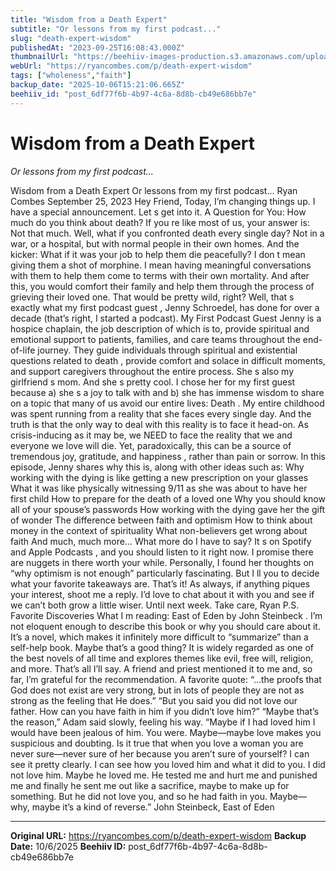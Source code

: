 ```yaml
---
title: "Wisdom from a Death Expert"
subtitle: "Or lessons from my first podcast..."
slug: "death-expert-wisdom"
publishedAt: "2023-09-25T16:08:43.000Z"
thumbnailUrl: "https://beehiiv-images-production.s3.amazonaws.com/uploads/asset/file/b153f413-6580-4bd6-9c26-68bb9406c15f/the-good-funeral-guide-GFxPZSLx5kk-unsplash.jpg?t=1718473968"
webUrl: "https://ryancombes.com/p/death-expert-wisdom"
tags: ["wholeness","faith"]
backup_date: "2025-10-06T15:21:06.665Z"
beehiiv_id: "post_6df77f6b-4b97-4c6a-8d8b-cb49e686bb7e"
---
```


# Wisdom from a Death Expert

*Or lessons from my first podcast...*



Wisdom from a Death Expert Or lessons from my first podcast... Ryan Combes September 25, 2023 Hey Friend, Today, I’m changing things up. I have a special announcement. Let s get into it. A Question for You: How much do you think about death? If you re like most of us, your answer is: Not that much. Well, what if you confronted death every single day? Not in a war, or a hospital, but with normal people in their own homes. And the kicker: What if it was your job to help them die peacefully? I don t mean giving them a shot of morphine. I mean having meaningful conversations with them to help them come to terms with their own mortality. And after this, you would comfort their family and help them through the process of grieving their loved one. That would be pretty wild, right? Well, that s exactly what my first podcast guest , Jenny Schroedel, has done for over a decade (that’s right, I started a podcast). My First Podcast Guest Jenny is a hospice chaplain, the job description of which is to, provide spiritual and emotional support to patients, families, and care teams throughout the end-of-life journey. They guide individuals through spiritual and existential questions related to death , provide comfort and solace in difficult moments, and support caregivers throughout the entire process. She s also my girlfriend s mom. And she s pretty cool. I chose her for my first guest because a) she s a joy to talk with and b) she has immense wisdom to share on a topic that many of us avoid our entire lives: Death . My entire childhood was spent running from a reality that she faces every single day. And the truth is that the only way to deal with this reality is to face it head-on. As crisis-inducing as it may be, we NEED to face the reality that we and everyone we love will die. Yet, paradoxically, this can be a source of tremendous joy, gratitude, and happiness , rather than pain or sorrow. In this episode, Jenny shares why this is, along with other ideas such as: Why working with the dying is like getting a new prescription on your glasses What it was like physically witnessing 9/11 as she was about to have her first child How to prepare for the death of a loved one Why you should know all of your spouse’s passwords How working with the dying gave her the gift of wonder The difference between faith and optimism How to think about money in the context of spirituality What non-believers get wrong about faith And much, much more… What more do I have to say? It s on Spotify and Apple Podcasts , and you should listen to it right now. I promise there are nuggets in there worth your while. Personally, I found her thoughts on “why optimism is not enough” particularly fascinating. But I ll you to decide what your favorite takeaways are. That’s it! As always, if anything piques your interest, shoot me a reply. I’d love to chat about it with you and see if we can’t both grow a little wiser. Until next week. Take care, Ryan P.S. Favorite Discoveries What I m reading: East of Eden by John Steinbeck . I’m not eloquent enough to describe this book or why you should care about it. It’s a novel, which makes it infinitely more difficult to “summarize” than a self-help book. Maybe that’s a good thing? It is widely regarded as one of the best novels of all time and explores themes like evil, free will, religion, and more. That’s all I’ll say. A friend and priest mentioned it to me and, so far, I’m grateful for the recommendation. A favorite quote: “…the proofs that God does not exist are very strong, but in lots of people they are not as strong as the feeling that He does.” “But you said you did not love our father. How can you have faith in him if you didn’t love him?” “Maybe that’s the reason,” Adam said slowly, feeling his way. “Maybe if I had loved him I would have been jealous of him. You were. Maybe—maybe love makes you suspicious and doubting. Is it true that when you love a woman you are never sure—never sure of her because you aren’t sure of yourself? I can see it pretty clearly. I can see how you loved him and what it did to you. I did not love him. Maybe he loved me. He tested me and hurt me and punished me and finally he sent me out like a sacrifice, maybe to make up for something. But he did not love you, and so he had faith in you. Maybe—why, maybe it’s a kind of reverse.” John Steinbeck, East of Eden

---

**Original URL:** https://ryancombes.com/p/death-expert-wisdom
**Backup Date:** 10/6/2025
**Beehiiv ID:** post_6df77f6b-4b97-4c6a-8d8b-cb49e686bb7e
